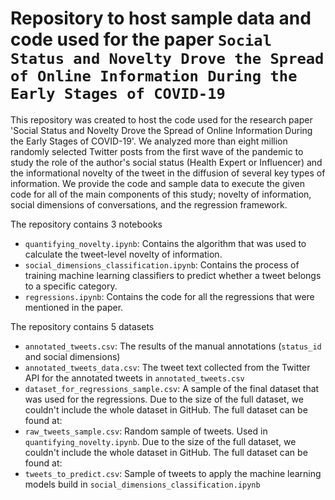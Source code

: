 # Repository to host sample data and code used for the paper `Social Status and Novelty Drove the Spread of Online Information During the Early Stages of COVID-19`

This repository was created to host the code used for the research paper 'Social Status and Novelty Drove the Spread of Online Information During the Early Stages of COVID-19'. We analyzed more than eight million randomly selected Twitter posts from the first wave of the pandemic to study the role of the author's social status (Health Expert or Influencer) and the informational novelty of the tweet in the diffusion of several key types of information. We provide the code and sample data to execute the given code for all of the main components of this study; novelty of information, social dimensions of conversations, and the regression framework.

The repository contains 3 notebooks
- `quantifying_novelty.ipynb`: Contains the algorithm that was used to calculate the tweet-level novelty of information.
- `social_dimensions_classification.ipynb`: Contains the process of training machine learning classifiers to predict whether a tweet belongs to a specific category.
- `regressions.ipynb`: Contains the code for all the regressions that were mentioned in the paper.

The repository contains 5 datasets
- `annotated_tweets.csv`: The results of the manual annotations (`status_id` and social dimensions)
- `annotated_tweets_data.csv`: The tweet text collected from the Twitter API for the annotated tweets in `annotated_tweets.csv`
- `dataset_for_regressions_sample.csv`: A sample of the final dataset that was used for the regressions. Due to the size of the full dataset, we couldn't include the whole dataset in GitHub. The full dataset can be found at:
- `raw_tweets_sample.csv`: Random sample of tweets. Used in `quantifying_novelty.ipynb`. Due to the size of the full dataset, we couldn't include the whole dataset in GitHub. The full dataset can be found at:
- `tweets_to_predict.csv`: Sample of tweets to apply the machine learning models build in `social_dimensions_classification.ipynb`
